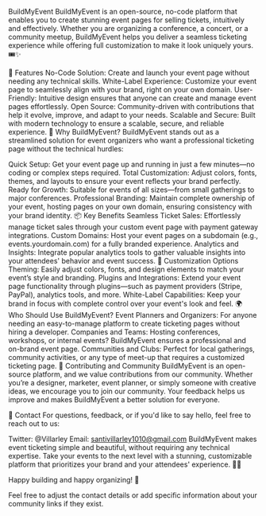 BuildMyEvent
BuildMyEvent is an open-source, no-code platform that enables you to create stunning event pages for selling tickets, intuitively and effectively. Whether you are organizing a conference, a concert, or a community meetup, BuildMyEvent helps you deliver a seamless ticketing experience while offering full customization to make it look uniquely yours. 🎟️✨

🌟 Features
No-Code Solution: Create and launch your event page without needing any technical skills.
White-Label Experience: Customize your event page to seamlessly align with your brand, right on your own domain.
User-Friendly: Intuitive design ensures that anyone can create and manage event pages effortlessly.
Open Source: Community-driven with contributions that help it evolve, improve, and adapt to your needs.
Scalable and Secure: Built with modern technology to ensure a scalable, secure, and reliable experience.
🚀 Why BuildMyEvent?
BuildMyEvent stands out as a streamlined solution for event organizers who want a professional ticketing page without the technical hurdles:

Quick Setup: Get your event page up and running in just a few minutes—no coding or complex steps required.
Total Customization: Adjust colors, fonts, themes, and layouts to ensure your event reflects your brand perfectly.
Ready for Growth: Suitable for events of all sizes—from small gatherings to major conferences.
Professional Branding: Maintain complete ownership of your event, hosting pages on your own domain, ensuring consistency with your brand identity.
📦 Key Benefits
Seamless Ticket Sales: Effortlessly manage ticket sales through your custom event page with payment gateway integrations.
Custom Domains: Host your event pages on a subdomain (e.g., events.yourdomain.com) for a fully branded experience.
Analytics and Insights: Integrate popular analytics tools to gather valuable insights into your attendees' behavior and event success.
🎨 Customization Options
Theming: Easily adjust colors, fonts, and design elements to match your event’s style and branding.
Plugins and Integrations: Extend your event page functionality through plugins—such as payment providers (Stripe, PayPal), analytics tools, and more.
White-Label Capabilities: Keep your brand in focus with complete control over your event's look and feel.
🌍 Who Should Use BuildMyEvent?
Event Planners and Organizers: For anyone needing an easy-to-manage platform to create ticketing pages without hiring a developer.
Companies and Teams: Hosting conferences, workshops, or internal events? BuildMyEvent ensures a professional and on-brand event page.
Communities and Clubs: Perfect for local gatherings, community activities, or any type of meet-up that requires a customized ticketing page.
🤝 Contributing and Community
BuildMyEvent is an open-source platform, and we value contributions from our community. Whether you’re a designer, marketer, event planner, or simply someone with creative ideas, we encourage you to join our community. Your feedback helps us improve and makes BuildMyEvent a better solution for everyone.

📧 Contact
For questions, feedback, or if you'd like to say hello, feel free to reach out to us:

Twitter: @Villarley
Email: santivillarley1010@gmail.com
BuildMyEvent makes event ticketing simple and beautiful, without requiring any technical expertise. Take your events to the next level with a stunning, customizable platform that prioritizes your brand and your attendees' experience. 🎉✨

Happy building and happy organizing! 🚀

Feel free to adjust the contact details or add specific information about your community links if they exist.

